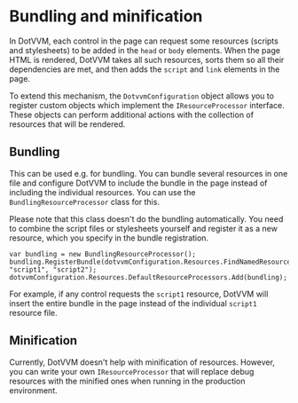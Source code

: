 # Bundling and minification

In DotVVM, each control in the page can request some resources (scripts and stylesheets) to be added in the `head` or `body` elements. When the page HTML is rendered, DotVVM takes all such resources, sorts them so all their dependencies are met, and then adds the `script` and `link` elements in the page. 

To extend this mechanism, the `DotvvmConfiguration` object allows you to register custom objects which implement the `IResourceProcessor` interface. These objects can perform additional actions with the collection of resources that will be rendered. 

## Bundling

This can be used e.g. for bundling. You can bundle several resources in one file and configure DotVVM to include the bundle in the page instead of including the individual resources. You can use the `BundlingResourceProcessor` class for this. 

Please note that this class doesn't do the bundling automatically. You need to combine the script files or stylesheets yourself and register it as a new resource, which you specify in the bundle registration.

```CSHARP
var bundling = new BundlingResourceProcessor();
bundling.RegisterBundle(dotvvmConfiguration.Resources.FindNamedResource("myBundle"), "script1", "script2");
dotvvmConfiguration.Resources.DefaultResourceProcessors.Add(bundling);
```

For example, if any control requests the `script1` resource, DotVVM will insert the entire bundle in the page instead of the individual `script1` resource file.  

## Minification

Currently, DotVVM doesn't help with minification of resources. However, you can write your own `IResourceProcessor` that will replace debug resources with the minified ones when running in the production environment.